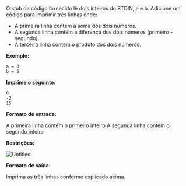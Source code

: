 O stub de código fornecido lê dois inteiros do STDIN, a e b. Adicione um código para imprimir três linhas onde:


- A primeira linha contém a soma dos dois números.
- A segunda linha contém a diferença dos dois números (primeiro - segundo).
- A terceira linha contém o produto dos dois números.


**Exemplo:**

    a = 3
    b = 5

**Imprime o seguinte:**

    8
    -2
    15

**Formato de entrada:**

A primeira linha contém o primeiro inteiro
A segunda linha contém o segundo inteiro

**Restrições:**

![Untitled](https://s3-us-west-2.amazonaws.com/secure.notion-static.com/34946d97-6585-4f85-bf45-cd5c6dc8ce4d/Untitled.png)

**Formato de saída:**

Imprima as três linhas conforme explicado acima.